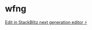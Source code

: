 # wfng

[Edit in StackBlitz next generation editor ⚡️](https://stackblitz.com/~/github.com/tokyozen/wfng)